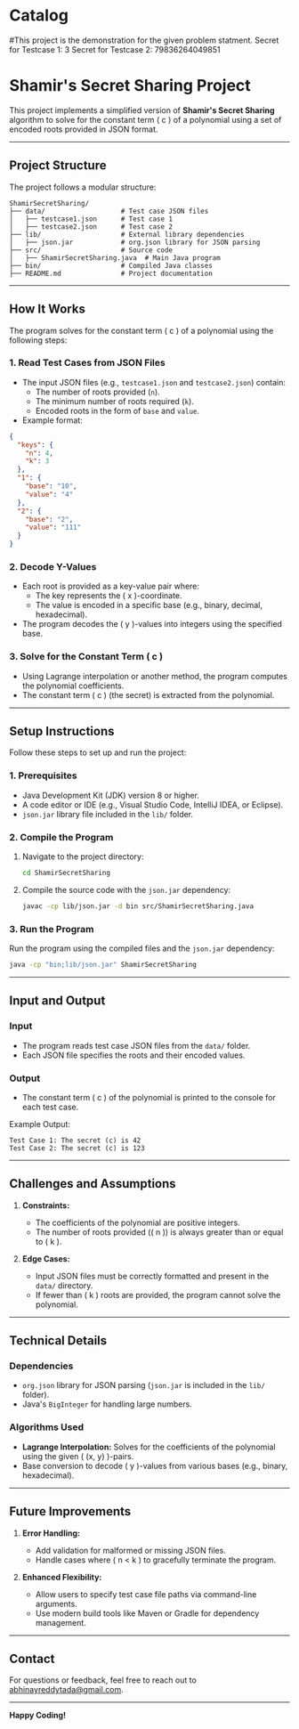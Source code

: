 # Catalog
#This project is the demonstration for the given problem statment.
Secret for Testcase 1: 3
Secret for Testcase 2: 79836264049851

# Shamir's Secret Sharing Project

This project implements a simplified version of **Shamir's Secret Sharing** algorithm to solve for the constant term \( c \) of a polynomial using a set of encoded roots provided in JSON format.

---

## **Project Structure**

The project follows a modular structure:

```
ShamirSecretSharing/
├── data/                   # Test case JSON files
│   ├── testcase1.json      # Test case 1
│   ├── testcase2.json      # Test case 2
├── lib/                    # External library dependencies
│   ├── json.jar            # org.json library for JSON parsing
├── src/                    # Source code
│   ├── ShamirSecretSharing.java  # Main Java program
├── bin/                    # Compiled Java classes
├── README.md               # Project documentation
```

---

## **How It Works**

The program solves for the constant term \( c \) of a polynomial using the following steps:

### **1. Read Test Cases from JSON Files**
- The input JSON files (e.g., `testcase1.json` and `testcase2.json`) contain:
  - The number of roots provided (`n`).
  - The minimum number of roots required (`k`).
  - Encoded roots in the form of `base` and `value`.
- Example format:

```json
{
  "keys": {
    "n": 4,
    "k": 3
  },
  "1": {
    "base": "10",
    "value": "4"
  },
  "2": {
    "base": "2",
    "value": "111"
  }
}
```

### **2. Decode Y-Values**
- Each root is provided as a key-value pair where:
  - The key represents the \( x \)-coordinate.
  - The value is encoded in a specific base (e.g., binary, decimal, hexadecimal).
- The program decodes the \( y \)-values into integers using the specified base.

### **3. Solve for the Constant Term \( c \)**
- Using Lagrange interpolation or another method, the program computes the polynomial coefficients.
- The constant term \( c \) (the secret) is extracted from the polynomial.

---

## **Setup Instructions**

Follow these steps to set up and run the project:

### **1. Prerequisites**
- Java Development Kit (JDK) version 8 or higher.
- A code editor or IDE (e.g., Visual Studio Code, IntelliJ IDEA, or Eclipse).
- `json.jar` library file included in the `lib/` folder.

### **2. Compile the Program**
1. Navigate to the project directory:
   ```bash
   cd ShamirSecretSharing
   ```
2. Compile the source code with the `json.jar` dependency:
   ```bash
   javac -cp lib/json.jar -d bin src/ShamirSecretSharing.java
   ```

### **3. Run the Program**
Run the program using the compiled files and the `json.jar` dependency:
```bash
java -cp "bin;lib/json.jar" ShamirSecretSharing
```

---

## **Input and Output**

### **Input**
- The program reads test case JSON files from the `data/` folder.
- Each JSON file specifies the roots and their encoded values.

### **Output**
- The constant term \( c \) of the polynomial is printed to the console for each test case.

Example Output:
```
Test Case 1: The secret (c) is 42
Test Case 2: The secret (c) is 123
```

---

## **Challenges and Assumptions**

1. **Constraints:**
   - The coefficients of the polynomial are positive integers.
   - The number of roots provided (\( n \)) is always greater than or equal to \( k \).

2. **Edge Cases:**
   - Input JSON files must be correctly formatted and present in the `data/` directory.
   - If fewer than \( k \) roots are provided, the program cannot solve the polynomial.

---

## **Technical Details**

### **Dependencies**
- `org.json` library for JSON parsing (`json.jar` is included in the `lib/` folder).
- Java's `BigInteger` for handling large numbers.

### **Algorithms Used**
- **Lagrange Interpolation:** Solves for the coefficients of the polynomial using the given \( (x, y) \)-pairs.
- Base conversion to decode \( y \)-values from various bases (e.g., binary, hexadecimal).

---

## **Future Improvements**

1. **Error Handling:**
   - Add validation for malformed or missing JSON files.
   - Handle cases where \( n < k \) to gracefully terminate the program.

3. **Enhanced Flexibility:**
   - Allow users to specify test case file paths via command-line arguments.
   - Use modern build tools like Maven or Gradle for dependency management.

---

## **Contact**
For questions or feedback, feel free to reach out to abhinayreddytada@gmail.com.

---

**Happy Coding!**


